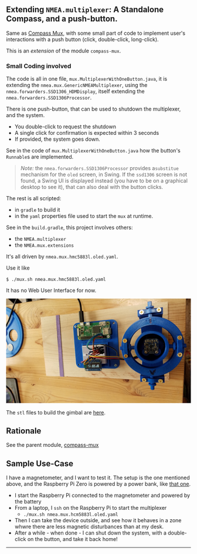 ## Extending `NMEA.multiplexer`: A Standalone Compass, and a push-button. 
Same as [Compass Mux](../compass-mux), with some small part of code to implement user's interactions with a push button (click, double-click, long-click).

This is an _extension_ of the module `compass-mux`.

### Small Coding involved
The code is all in one file, `mux.MultiplexerWithOneButton.java`, it is extending the `nmea.mux.GenericNMEAMultiplexer`, using the 
`nmea.forwarders.SSD1306_HDMDisplay`, itself extending the `nmea.forwarders.SSD1306Processor`.

There is one push-button, that can be used to shutdown the multiplexer, and the system.
- You double-click to request the shutdown
- A single click for confirmation is expected within 3 seconds
- If provided, the system goes down.

See in the code of `mux.MultiplexerWithOneButton.java` how the button's `Runnable`s are implemented.
> _Note:_ the `nmea.forwarders.SSD1306Processor` provides a`substitue` mechanism for the `oled` screen, in Swing. If the `ssd1306` screen is not found, a Swing UI is displayed instead (you have to be on a graphical desktop to see it), that can also deal with the button clicks.

The rest is all scripted:
- in `gradle` to build it
- in the `yaml` properties file used to start the `mux` at runtime.

See in the `build.gradle`, this project involves others: 
- the `NMEA.multiplexer`
- the `NMEA.mux.extensions`

It's all driven by `nmea.mux.hmc5883l.oled.yaml`.

Use it like 
```
$ ./mux.sh nmea.mux.hmc5883l.oled.yaml
```

It has no Web User Interface for now.

![With a gimbal](./pictures/hmc5883l.gimbal.jpg) <!-- TODO More pictures (more accurate), and Fritzing schemas? -->

The `stl` files to build the gimbal are [here](https://github.com/OlivierLD/3DPrinting/tree/master/OpenSCAD/Gimbal).

## Rationale
See the parent module, [compass-mux](../compass-mux/README.md)

## Sample Use-Case
I have a magnetometer, and I want to test it.
The setup is the one mentioned above, and the Raspberry Pi Zero is powered by a power bank, like [that one](https://github.com/OlivierLD/3DPrinting/tree/master/OpenSCAD/Battery.Cases).

- I start the Raspberry Pi connected to the magnetometer and powered by the battery
- From a laptop, I `ssh` on the Raspberry Pi to start the multiplexer
  - `./mux.sh nmea.mux.hcm5883l.oled.yaml`
- Then I can take the device outside, and see how it behaves in a zone whwre there are less magnetic disturbances than at my desk.
- After a while - when done - I can shut down the system, with a double-click on the button, and take it back home!

---

